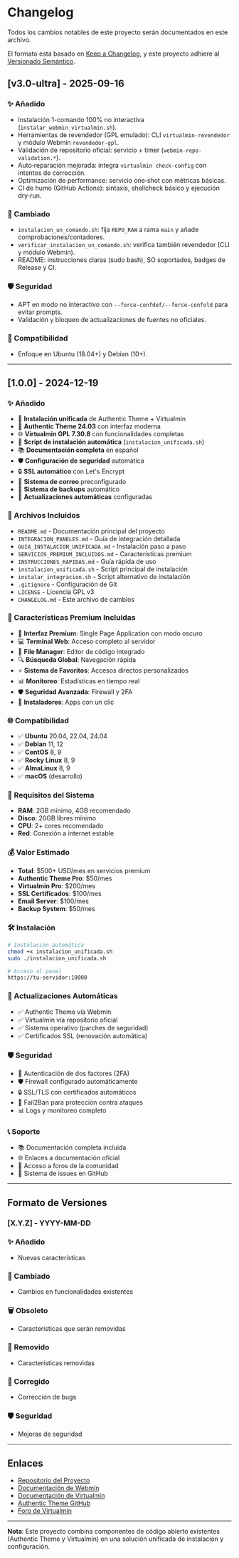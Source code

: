 # Changelog

Todos los cambios notables de este proyecto serán documentados en este archivo.

El formato está basado en [Keep a Changelog](https://keepachangelog.com/es-ES/1.0.0/),
y este proyecto adhiere al [Versionado Semántico](https://semver.org/spec/v2.0.0.html).

## [v3.0-ultra] - 2025-09-16

### ✨ Añadido
- Instalación 1-comando 100% no interactiva (`instalar_webmin_virtualmin.sh`).
- Herramientas de revendedor (GPL emulado): CLI `virtualmin-revendedor` y módulo Webmin `revendedor-gpl`.
- Validación de repositorio oficial: servicio + timer (`webmin-repo-validation.*`).
- Auto‑reparación mejorada: integra `virtualmin check-config` con intentos de corrección.
- Optimización de performance: servicio one‑shot con métricas básicas.
- CI de humo (GitHub Actions): sintaxis, shellcheck básico y ejecución dry‑run.

### 🔄 Cambiado
- `instalacion_un_comando.sh`: fija `REPO_RAW` a rama `main` y añade comprobaciones/contadores.
- `verificar_instalacion_un_comando.sh`: verifica también revendedor (CLI y módulo Webmin).
- README: instrucciones claras (sudo bash), SO soportados, badges de Release y CI.

### 🛡️ Seguridad
- APT en modo no interactivo con `--force-confdef/--force-confold` para evitar prompts.
- Validación y bloqueo de actualizaciones de fuentes no oficiales.

### 🧩 Compatibilidad
- Enfoque en Ubuntu (18.04+) y Debian (10+).

---

## [1.0.0] - 2024-12-19

### ✨ Añadido
- 🚀 **Instalación unificada** de Authentic Theme + Virtualmin
- 🎨 **Authentic Theme 24.03** con interfaz moderna
- 🌐 **Virtualmin GPL 7.30.8** con funcionalidades completas
- 🔧 **Script de instalación automática** (`instalacion_unificada.sh`)
- 📚 **Documentación completa** en español
- 🛡️ **Configuración de seguridad** automática
- 🔒 **SSL automático** con Let's Encrypt
- 📧 **Sistema de correo** preconfigurado
- 💾 **Sistema de backups** automático
- 🔄 **Actualizaciones automáticas** configuradas

### 📁 Archivos Incluidos
- `README.md` - Documentación principal del proyecto
- `INTEGRACION_PANELES.md` - Guía de integración detallada
- `GUIA_INSTALACION_UNIFICADA.md` - Instalación paso a paso
- `SERVICIOS_PREMIUM_INCLUIDOS.md` - Características premium
- `INSTRUCCIONES_RAPIDAS.md` - Guía rápida de uso
- `instalacion_unificada.sh` - Script principal de instalación
- `instalar_integracion.sh` - Script alternativo de instalación
- `.gitignore` - Configuración de Git
- `LICENSE` - Licencia GPL v3
- `CHANGELOG.md` - Este archivo de cambios

### 🎯 Características Premium Incluidas
- 🎨 **Interfaz Premium**: Single Page Application con modo oscuro
- 💻 **Terminal Web**: Acceso completo al servidor
- 📁 **File Manager**: Editor de código integrado
- 🔍 **Búsqueda Global**: Navegación rápida
- ⭐ **Sistema de Favoritos**: Accesos directos personalizados
- 📊 **Monitoreo**: Estadísticas en tiempo real
- 🛡️ **Seguridad Avanzada**: Firewall y 2FA
- 🚀 **Instaladores**: Apps con un clic

### 🌐 Compatibilidad
- ✅ **Ubuntu** 20.04, 22.04, 24.04
- ✅ **Debian** 11, 12
- ✅ **CentOS** 8, 9
- ✅ **Rocky Linux** 8, 9
- ✅ **AlmaLinux** 8, 9
- ✅ **macOS** (desarrollo)

### 🔧 Requisitos del Sistema
- **RAM**: 2GB mínimo, 4GB recomendado
- **Disco**: 20GB libres mínimo
- **CPU**: 2+ cores recomendado
- **Red**: Conexión a internet estable

### 💰 Valor Estimado
- **Total**: $500+ USD/mes en servicios premium
- **Authentic Theme Pro**: $50/mes
- **Virtualmin Pro**: $200/mes
- **SSL Certificados**: $100/mes
- **Email Server**: $100/mes
- **Backup System**: $50/mes

### 🛠️ Instalación
```bash
# Instalación automática
chmod +x instalacion_unificada.sh
sudo ./instalacion_unificada.sh

# Acceso al panel
https://tu-servidor:10000
```

### 🔄 Actualizaciones Automáticas
- ✅ Authentic Theme vía Webmin
- ✅ Virtualmin vía repositorio oficial
- ✅ Sistema operativo (parches de seguridad)
- ✅ Certificados SSL (renovación automática)

### 🛡️ Seguridad
- 🔐 Autenticación de dos factores (2FA)
- 🛡️ Firewall configurado automáticamente
- 🔒 SSL/TLS con certificados automáticos
- 🚫 Fail2Ban para protección contra ataques
- 📊 Logs y monitoreo completo

### 📞 Soporte
- 📚 Documentación completa incluida
- 🌐 Enlaces a documentación oficial
- 💬 Acceso a foros de la comunidad
- 🐛 Sistema de issues en GitHub

---

## Formato de Versiones

### [X.Y.Z] - YYYY-MM-DD

### ✨ Añadido
- Nuevas características

### 🔄 Cambiado
- Cambios en funcionalidades existentes

### 🗑️ Obsoleto
- Características que serán removidas

### 🚫 Removido
- Características removidas

### 🐛 Corregido
- Corrección de bugs

### 🛡️ Seguridad
- Mejoras de seguridad

---

## Enlaces

- [Repositorio del Proyecto](https://github.com/tu-usuario/tu-repo)
- [Documentación de Webmin](https://webmin.com/docs/)
- [Documentación de Virtualmin](https://virtualmin.com/docs/)
- [Authentic Theme GitHub](https://github.com/authentic-theme/authentic-theme)
- [Foro de Virtualmin](https://forum.virtualmin.com/)

---

**Nota**: Este proyecto combina componentes de código abierto existentes (Authentic Theme y Virtualmin) en una solución unificada de instalación y configuración.
